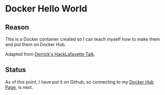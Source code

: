 # Docker Hello World

## Reason

This is a Docker container created so I can teach myself how to make 
them and put them on Docker Hub.

Adapted from [Derrick's HackLafayette Talk](https://github.com/dskard/hl-tt-docker-201905).

## Status

As of this point, I have put it on Github, so connecting to my [Docker Hub Page](https://hub.docker.com/u/jacoby), is next.